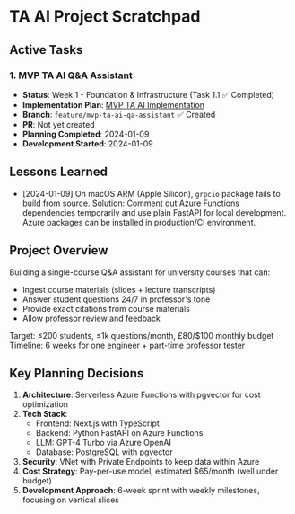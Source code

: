 # TA AI Project Scratchpad

## Active Tasks

### 1. MVP TA AI Q&A Assistant
- **Status**: Week 1 - Foundation & Infrastructure (Task 1.1 ✅ Completed)
- **Implementation Plan**: [MVP TA AI Implementation](./implementation-plan/mvp-ta-ai-qa-assistant.md)
- **Branch**: `feature/mvp-ta-ai-qa-assistant` ✅ Created
- **PR**: Not yet created
- **Planning Completed**: 2024-01-09
- **Development Started**: 2024-01-09

## Lessons Learned

- [2024-01-09] On macOS ARM (Apple Silicon), `grpcio` package fails to build from source. Solution: Comment out Azure Functions dependencies temporarily and use plain FastAPI for local development. Azure packages can be installed in production/CI environment.

## Project Overview

Building a single-course Q&A assistant for university courses that can:
- Ingest course materials (slides + lecture transcripts)
- Answer student questions 24/7 in professor's tone
- Provide exact citations from course materials
- Allow professor review and feedback

Target: ≤200 students, ≤1k questions/month, £80/$100 monthly budget
Timeline: 6 weeks for one engineer + part-time professor tester

## Key Planning Decisions

1. **Architecture**: Serverless Azure Functions with pgvector for cost optimization
2. **Tech Stack**: 
   - Frontend: Next.js with TypeScript
   - Backend: Python FastAPI on Azure Functions
   - LLM: GPT-4 Turbo via Azure OpenAI
   - Database: PostgreSQL with pgvector
3. **Security**: VNet with Private Endpoints to keep data within Azure
4. **Cost Strategy**: Pay-per-use model, estimated $65/month (well under budget)
5. **Development Approach**: 6-week sprint with weekly milestones, focusing on vertical slices 